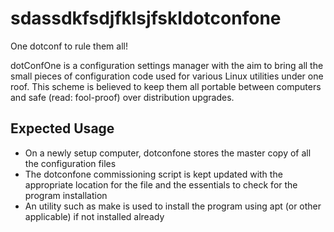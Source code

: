sdassdkfsdjfklsjfskldotconfone
==========

One dotconf to rule them all!

dotConfOne is a configuration settings manager with the aim to bring all the small pieces of configuration code used for various Linux utilities under one roof. This scheme is believed to keep them all portable between computers and safe (read: fool-proof) over distribution upgrades.

Expected Usage
--------------

 - On a newly setup computer, dotconfone stores the master copy of all the configuration files
 - The dotconfone commissioning script is kept updated with the appropriate location for the file and the essentials to check for the program installation
 - An utility such as make is used to install the program using apt (or other applicable) if not installed already
